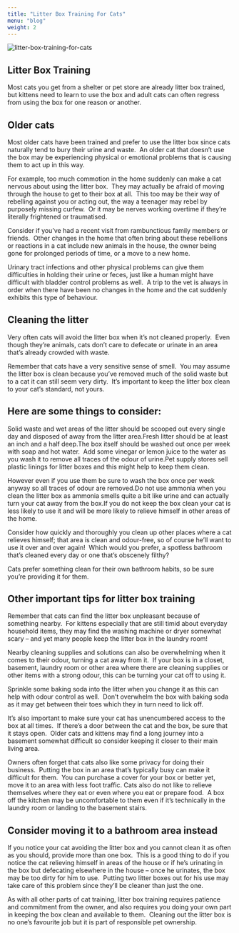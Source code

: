 ```yaml
---
title: "Litter Box Training For Cats"
menu: "blog"
weight: 2
---
```


![litter-box-training-for-cats](https://images.unsplash.com/photo-1610117099622-ef204ef28a03?ixid=MXwxMjA3fDB8MHxwaG90by1wYWdlfHx8fGVufDB8fHw%3D&ixlib=rb-1.2.1&auto=format&fit=crop&w=973&q=80)

## Litter Box Training

Most cats you get from a shelter or pet store are already litter box trained, but kittens need to learn to use the box and adult cats can often regress from using the box for one reason or another.

## Older cats

Most older cats have been trained and prefer to use the litter box since cats naturally tend to bury their urine and waste.  An older cat that doesn’t use the box may be experiencing physical or emotional problems that is causing them to act up in this way.

For example, too much commotion in the home suddenly can make a cat nervous about using the litter box.  They may actually be afraid of moving through the house to get to their box at all.  This too may be their way of rebelling against you or acting out, the way a teenager may rebel by purposely missing curfew.  Or it may be nerves working overtime if they’re literally frightened or traumatised. 

Consider if you’ve had a recent visit from rambunctious family members or friends.  Other changes in the home that often bring about these rebellions or reactions in a cat include new animals in the house, the owner being gone for prolonged periods of time, or a move to a new home.

Urinary tract infections and other physical problems can give them difficulties in holding their urine or feces, just like a human might have difficult with bladder control problems as well.  A trip to the vet is always in order when there have been no changes in the home and the cat suddenly exhibits this type of behaviour.

## Cleaning the litter

Very often cats will avoid the litter box when it’s not cleaned properly.  Even though they’re animals, cats don’t care to defecate or urinate in an area that’s already crowded with waste.

Remember that cats have a very sensitive sense of smell.  You may assume the litter box is clean because you’ve removed much of the solid waste but to a cat it can still seem very dirty.  It’s important to keep the litter box clean to your cat’s standard, not yours. 

## Here are some things to consider:

Solid waste and wet areas of the litter should be scooped out every single day and disposed of away from the litter area.Fresh litter should be at least an inch and a half deep.The box itself should be washed out once per week with soap and hot water.  Add some vinegar or lemon juice to the water as you wash it to remove all traces of the odour of urine.Pet supply stores sell plastic linings for litter boxes and this might help to keep them clean. 

However even if you use them be sure to wash the box once per week anyway so all traces of odour are removed.Do not use ammonia when you clean the litter box as ammonia smells quite a bit like urine and can actually turn your cat away from the box.If you do not keep the box clean your cat is less likely to use it and will be more likely to relieve himself in other areas of the home. 

Consider how quickly and thoroughly you clean up other places where a cat relieves himself; that area is clean and odour-free, so of course he’ll want to use it over and over again!  Which would you prefer, a spotless bathroom that’s cleaned every day or one that’s obscenely filthy? 

Cats prefer something clean for their own bathroom habits, so be sure you’re providing it for them.

## Other important tips for litter box training

Remember that cats can find the litter box unpleasant because of something nearby.  For kittens especially that are still timid about everyday household items, they may find the washing machine or dryer somewhat scary – and yet many people keep the litter box in the laundry room!

Nearby cleaning supplies and solutions can also be overwhelming when it comes to their odour, turning a cat away from it.  If your box is in a closet, basement, laundry room or other area where there are cleaning supplies or other items with a strong odour, this can be turning your cat off to using it.

Sprinkle some baking soda into the litter when you change it as this can help with odour control as well.  Don’t overwhelm the box with baking soda as it may get between their toes which they in turn need to lick off.

It’s also important to make sure your cat has unencumbered access to the box at all times.  If there’s a door between the cat and the box, be sure that it stays open.  Older cats and kittens may find a long journey into a basement somewhat difficult so consider keeping it closer to their main living area.

Owners often forget that cats also like some privacy for doing their business.  Putting the box in an area that’s typically busy can make it difficult for them.  You can purchase a cover for your box or better yet, move it to an area with less foot traffic.
Cats also do not like to relieve themselves where they eat or even where you eat or prepare food.  A box off the kitchen may be uncomfortable to them even if it’s technically in the laundry room or landing to the basement stairs. 

## Consider moving it to a bathroom area instead

If you notice your cat avoiding the litter box and you cannot clean it as often as you should, provide more than one box.  This is a good thing to do if you notice the cat relieving himself in areas of the house or if he’s urinating in the box but defecating elsewhere in the house – once he urinates, the box may be too dirty for him to use.  Putting two litter boxes out for his use may take care of this problem since they’ll be cleaner than just the one.

As with all other parts of cat training, litter box training requires patience and commitment from the owner, and also requires you doing your own part in keeping the box clean and available to them.  Cleaning out the litter box is no one’s favourite job but it is part of responsible pet ownership.
